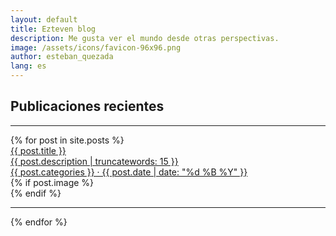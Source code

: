```yaml
---
layout: default
title: Ezteven blog
description: Me gusta ver el mundo desde otras perspectivas.
image: /assets/icons/favicon-96x96.png
author: esteban_quezada
lang: es
---
```


## Publicaciones recientes
---

<div>
  {% for post in site.posts %}
    <div class="post-row">
      <div class="post-col-left">
        <a href="{{ post.url }}">
        <div class="post-title">{{ post.title }}</div>
        <div class="post-description">{{ post.description | truncatewords: 15 }}</div>
        <div class="post-date">{{ post.categories }} · {{ post.date | date: "%d %B %Y" }}</div>
        </a>
      </div>
      <div class="post-col-right">
        {% if post.image %}
          <div class="post-image" style="background: url({{ post.image }}) 50% 50% no-repeat;">
          </div>
        {% endif %}
      </div>
    </div>
    <hr>
  {% endfor %}
</div>
